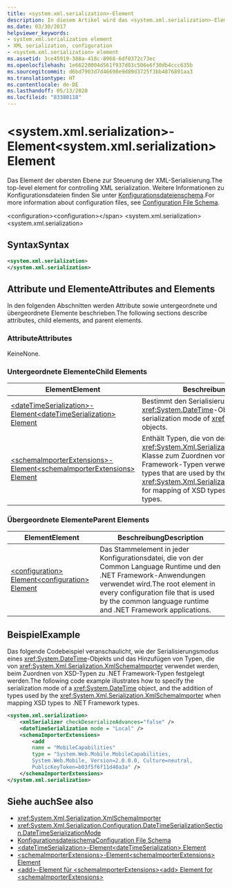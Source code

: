 ```yaml
---
title: <system.xml.serialization>-Element
description: In diesem Artikel wird das <system.xml.serialization>-Element beschrieben, das Element der obersten Ebene zum Steuern der XML-Serialisierung.
ms.date: 03/30/2017
helpviewer_keywords:
- system.xml.serialization element
- XML serialization, configuration
- <system.xml.serialization> element
ms.assetid: 3ce45919-388a-418c-8968-6df0372c73ec
ms.openlocfilehash: 1e66220004d561f937d03c506e6f30db4ccc635b
ms.sourcegitcommit: d6bd7903d7d46698e9d89d3725f3bb4876891aa3
ms.translationtype: HT
ms.contentlocale: de-DE
ms.lasthandoff: 05/13/2020
ms.locfileid: "83380118"
---
```

# <a name="systemxmlserialization-element"></a><span data-ttu-id="fe3ee-103">\<system.xml.serialization>-Element</span><span class="sxs-lookup"><span data-stu-id="fe3ee-103">\<system.xml.serialization> Element</span></span>

<span data-ttu-id="fe3ee-104">Das Element der obersten Ebene zur Steuerung der XML-Serialisierung.</span><span class="sxs-lookup"><span data-stu-id="fe3ee-104">The top-level element for controlling XML serialization.</span></span> <span data-ttu-id="fe3ee-105">Weitere Informationen zu Konfigurationsdateien finden Sie unter [Konfigurationsdateienschema](../../../docs/framework/configure-apps/file-schema/index.md).</span><span class="sxs-lookup"><span data-stu-id="fe3ee-105">For more information about configuration files, see [Configuration File Schema](../../../docs/framework/configure-apps/file-schema/index.md).</span></span>

<span data-ttu-id="fe3ee-106">\<configuration></span><span class="sxs-lookup"><span data-stu-id="fe3ee-106">\<configuration>\</span></span>
<span data-ttu-id="fe3ee-107">\<system.xml.serialization></span><span class="sxs-lookup"><span data-stu-id="fe3ee-107">\<system.xml.serialization></span></span>

## <a name="syntax"></a><span data-ttu-id="fe3ee-108">Syntax</span><span class="sxs-lookup"><span data-stu-id="fe3ee-108">Syntax</span></span>

```xml
<system.xml.serialization>
</system.xml.serialization>
```

## <a name="attributes-and-elements"></a><span data-ttu-id="fe3ee-109">Attribute und Elemente</span><span class="sxs-lookup"><span data-stu-id="fe3ee-109">Attributes and Elements</span></span>

<span data-ttu-id="fe3ee-110">In den folgenden Abschnitten werden Attribute sowie untergeordnete und übergeordnete Elemente beschrieben.</span><span class="sxs-lookup"><span data-stu-id="fe3ee-110">The following sections describe attributes, child elements, and parent elements.</span></span>

### <a name="attributes"></a><span data-ttu-id="fe3ee-111">Attribute</span><span class="sxs-lookup"><span data-stu-id="fe3ee-111">Attributes</span></span>

<span data-ttu-id="fe3ee-112">Keine</span><span class="sxs-lookup"><span data-stu-id="fe3ee-112">None.</span></span>

### <a name="child-elements"></a><span data-ttu-id="fe3ee-113">Untergeordnete Elemente</span><span class="sxs-lookup"><span data-stu-id="fe3ee-113">Child Elements</span></span>

|<span data-ttu-id="fe3ee-114">Element</span><span class="sxs-lookup"><span data-stu-id="fe3ee-114">Element</span></span>|<span data-ttu-id="fe3ee-115">Beschreibung</span><span class="sxs-lookup"><span data-stu-id="fe3ee-115">Description</span></span>|
|-------------|-----------------|
|[<span data-ttu-id="fe3ee-116">\<dateTimeSerialization>-Element</span><span class="sxs-lookup"><span data-stu-id="fe3ee-116">\<dateTimeSerialization> Element</span></span>](../../../docs/standard/serialization/datetimeserialization-element.md)|<span data-ttu-id="fe3ee-117">Bestimmt den Serialisierungsmodus von <xref:System.DateTime>-Objekten.</span><span class="sxs-lookup"><span data-stu-id="fe3ee-117">Determines the serialization mode of <xref:System.DateTime> objects.</span></span>|
|[<span data-ttu-id="fe3ee-118">\<schemaImporterExtensions>-Element</span><span class="sxs-lookup"><span data-stu-id="fe3ee-118">\<schemaImporterExtensions> Element</span></span>](../../../docs/standard/serialization/schemaimporterextensions-element.md)|<span data-ttu-id="fe3ee-119">Enthält Typen, die von der <xref:System.Xml.Serialization.XmlSchemaImporter>-Klasse zum Zuordnen von XSD-Typen zu .NET Framework-Typen verwendet werden.</span><span class="sxs-lookup"><span data-stu-id="fe3ee-119">Contains types that are used by the <xref:System.Xml.Serialization.XmlSchemaImporter> for mapping of XSD types to .NET Framework types.</span></span>|

### <a name="parent-elements"></a><span data-ttu-id="fe3ee-120">Übergeordnete Elemente</span><span class="sxs-lookup"><span data-stu-id="fe3ee-120">Parent Elements</span></span>

|<span data-ttu-id="fe3ee-121">Element</span><span class="sxs-lookup"><span data-stu-id="fe3ee-121">Element</span></span>|<span data-ttu-id="fe3ee-122">Beschreibung</span><span class="sxs-lookup"><span data-stu-id="fe3ee-122">Description</span></span>|
|-------------|-----------------|
|[<span data-ttu-id="fe3ee-123">\<configuration> Element</span><span class="sxs-lookup"><span data-stu-id="fe3ee-123">\<configuration> Element</span></span>](../../../docs/framework/configure-apps/file-schema/configuration-element.md)|<span data-ttu-id="fe3ee-124">Das Stammelement in jeder Konfigurationsdatei, die von der Common Language Runtime und den .NET Framework-Anwendungen verwendet wird.</span><span class="sxs-lookup"><span data-stu-id="fe3ee-124">The root element in every configuration file that is used by the common language runtime and .NET Framework applications.</span></span>|

## <a name="example"></a><span data-ttu-id="fe3ee-125">Beispiel</span><span class="sxs-lookup"><span data-stu-id="fe3ee-125">Example</span></span>

<span data-ttu-id="fe3ee-126">Das folgende Codebeispiel veranschaulicht, wie der Serialisierungsmodus eines <xref:System.DateTime>-Objekts und das Hinzufügen von Typen, die von <xref:System.Xml.Serialization.XmlSchemaImporter> verwendet werden, beim Zuordnen von XSD-Typen zu .NET Framework-Typen festgelegt werden.</span><span class="sxs-lookup"><span data-stu-id="fe3ee-126">The following code example illustrates how to specify the serialization mode of a <xref:System.DateTime> object, and the addition of types used by the <xref:System.Xml.Serialization.XmlSchemaImporter> when mapping XSD types to .NET Framework types.</span></span>

```xml
<system.xml.serialization>
    <xmlSerializer checkDeserializeAdvances="false" />
    <dateTimeSerialization mode = "Local" />
    <schemaImporterExtensions>
        <add
        name = "MobileCapabilities"
        type = "System.Web.Mobile.MobileCapabilities,
        System.Web.Mobile, Version=2.0.0.0, Culture=neutral,
        PublicKeyToken=b03f5f6f11d40a3a" />
    </schemaImporterExtensions>
</system.xml.serialization>
```

## <a name="see-also"></a><span data-ttu-id="fe3ee-127">Siehe auch</span><span class="sxs-lookup"><span data-stu-id="fe3ee-127">See also</span></span>

- <xref:System.Xml.Serialization.XmlSchemaImporter>
- <xref:System.Xml.Serialization.Configuration.DateTimeSerializationSection.DateTimeSerializationMode>
- [<span data-ttu-id="fe3ee-128">Konfigurationsdateischema</span><span class="sxs-lookup"><span data-stu-id="fe3ee-128">Configuration File Schema</span></span>](../../../docs/framework/configure-apps/file-schema/index.md)
- [<span data-ttu-id="fe3ee-129">\<dateTimeSerialization>-Element</span><span class="sxs-lookup"><span data-stu-id="fe3ee-129">\<dateTimeSerialization> Element</span></span>](../../../docs/standard/serialization/datetimeserialization-element.md)
- [<span data-ttu-id="fe3ee-130">\<schemaImporterExtensions>-Element</span><span class="sxs-lookup"><span data-stu-id="fe3ee-130">\<schemaImporterExtensions> Element</span></span>](../../../docs/standard/serialization/schemaimporterextensions-element.md)
- [<span data-ttu-id="fe3ee-131">\<add>-Element für \<schemaImporterExtensions></span><span class="sxs-lookup"><span data-stu-id="fe3ee-131">\<add> Element for \<schemaImporterExtensions></span></span>](../../../docs/standard/serialization/add-element-for-schemaimporterextensions.md)
